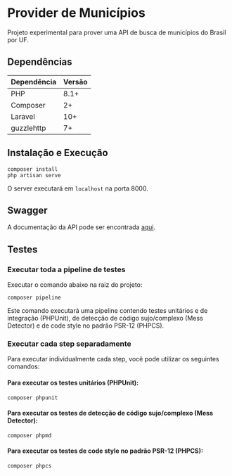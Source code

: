 # Provider de Municípios

Projeto experimental para prover uma API de busca de municípios do Brasil por UF.

## Dependências

| Dependência | Versão |
|-------------|--------|
| PHP         | 8.1+   |
| Composer    | 2+   |
| Laravel     | 10+     |
| guzzlehttp  | 7+     |

## Instalação e Execução

```shell
composer install
php artisan serve
```

O server executará em `localhost` na porta 8000. 

## Swagger

A documentação da API pode ser encontrada [aqui](docs/api.yaml).

## Testes

### Executar toda a pipeline de testes

Executar o comando abaixo na raiz do projeto:

```shell 
composer pipeline
```

Este comando executará uma pipeline contendo testes unitários 
e de integração (PHPUnit), de detecção de código sujo/complexo (Mess Detector)
e de code style no padrão PSR-12 (PHPCS).

### Executar cada step separadamente

Para executar individualmente cada step, você pode utilizar os seguintes comandos:

#### Para executar os testes unitários (PHPUnit):

```shell 
composer phpunit
```

#### Para executar os testes de detecção de código sujo/complexo (Mess Detector):

```shell 
composer phpmd
```

#### Para executar os testes de code style no padrão PSR-12 (PHPCS):

```shell 
composer phpcs
```
